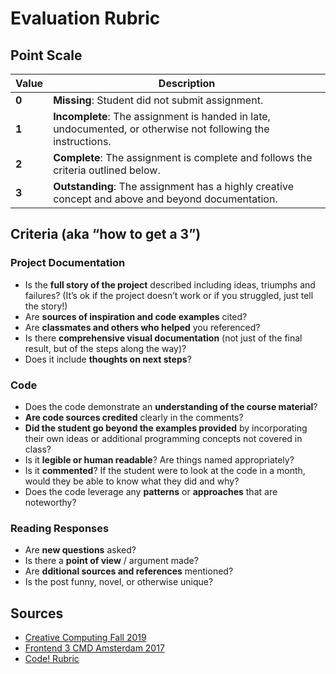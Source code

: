 # Evaluation Rubric

## Point Scale

| Value   | Description |
| ------- | ----------- |
| **0**   | **Missing**: Student did not submit assignment. |
| **1**   | **Incomplete**: The assignment is handed in late, undocumented, or otherwise not following the instructions. |
| **2**   | **Complete**: The assignment is complete and follows the criteria outlined below. |
| **3**   | **Outstanding**: The assignment has a highly creative concept and above and beyond documentation. |

## Criteria (aka “how to get a 3”)

### Project Documentation
* Is the **full story of the project** described including ideas, triumphs and failures? (It’s ok if the project doesn’t work or if you struggled, just tell the story!)
* Are **sources of inspiration and code examples** cited?
* Are **classmates and others who helped** you referenced?
* Is there **comprehensive visual documentation** (not just of the final result, but of the steps along the way)?
* Does it include **thoughts on next steps**?

### Code
* Does the code demonstrate an **understanding of the course material**?
* **Are code sources credited** clearly in the comments?
* **Did the student go beyond the examples provided** by incorporating their own ideas or additional programming concepts not covered in class?
* Is it **legible or human readable**? Are things named appropriately?
* Is it **commented**? If the student were to look at the code in a month, would they be able to know what they did and why?
* Does the code leverage any **patterns** or **approaches** that are noteworthy?

### Reading Responses
* Are **new questions** asked?
* Is there a **point of view** / argument made?
* Are **dditional sources and references** mentioned?
* Is the post funny, novel, or otherwise unique?

## Sources
* [Creative Computing Fall 2019](https://itp.nyu.edu/classes/cc-f19/syllabus/)
* [Frontend 3 CMD Amsterdam 2017](https://github.com/cmda-tt/course-17-18/tree/master/assessment-1#rubric)
* [Code! Rubric](https://docs.google.com/document/d/1PmXrTvav546T8WWhthTTpR2ZL1YcNoZcth1VvHGYRiA/edit?usp=sharing)